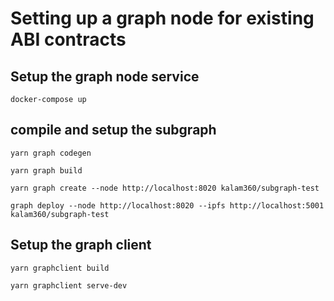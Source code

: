 # Setting up a graph node for existing ABI contracts

## Setup the graph node service
```
docker-compose up
```

## compile and setup the subgraph
```
yarn graph codegen
```
 ```
 yarn graph build
 ```

 ```
 yarn graph create --node http://localhost:8020 kalam360/subgraph-test
 ```

 ```
 graph deploy --node http://localhost:8020 --ipfs http://localhost:5001 kalam360/subgraph-test
 ```

## Setup the graph client

```
yarn graphclient build
```

```
yarn graphclient serve-dev
```